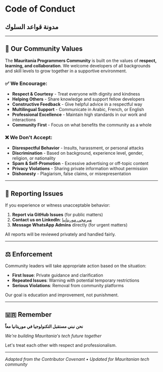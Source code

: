 # Code of Conduct

## مدونة قواعد السلوك

---

## 🤝 Our Community Values

The **Mauritania Programmers Community** is built on the values of **respect, learning, and collaboration**. We welcome developers of all backgrounds and skill levels to grow together in a supportive environment.

### ✅ We Encourage:

- **Respect & Courtesy** - Treat everyone with dignity and kindness
- **Helping Others** - Share knowledge and support fellow developers
- **Constructive Feedback** - Give helpful advice in a respectful way
- **Multilingual Support** - Communicate in Arabic, French, or English
- **Professional Excellence** - Maintain high standards in our work and interactions
- **Community First** - Focus on what benefits the community as a whole

### ❌ We Don't Accept:

- **Disrespectful Behavior** - Insults, harassment, or personal attacks
- **Discrimination** - Based on background, experience level, gender, religion, or nationality
- **Spam & Self-Promotion** - Excessive advertising or off-topic content
- **Privacy Violations** - Sharing private information without permission
- **Dishonesty** - Plagiarism, false claims, or misrepresentation

---

## 📢 Reporting Issues

If you experience or witness unacceptable behavior:

1. **Report via GitHub Issues** (for public matters)
2. **Contact us on LinkedIn**: [مبرمجي موريتانيا](https://linkedin.com/company/مبرمجي-موريتانيا)
3. **Message WhatsApp Admins** directly (for urgent matters)

All reports will be reviewed privately and handled fairly.

---

## ⚖️ Enforcement

Community leaders will take appropriate action based on the situation:

- **First Issue**: Private guidance and clarification
- **Repeated Issues**: Warning with potential temporary restrictions
- **Serious Violations**: Removal from community platforms

Our goal is education and improvement, not punishment.

---

## 🇲🇷 Remember

**نحن نبني مستقبل التكنولوجيا في موريتانيا معاً**

*We're building Mauritania's tech future together*

Let's treat each other with respect and professionalism.

---

*Adapted from the Contributor Covenant • Updated for Mauritanian tech community*
